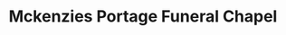 ---
title: "Mckenzies Portage Funeral Chapel"
url: /portage-la-prairie/mckenzies-portage-funeral-chapel/
shop: Bestattungen
---